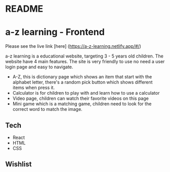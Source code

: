 # README

# a-z learning - Frontend
Please see the live link [here] (https://a-z-learning.netlify.app/#/)

a-z learning is a educational website, targeting 3 - 5 years old children. The website have 4 main features. The site is very friendly to use no need a user login page and easy to navigate.
- A-Z, this is dictionary page which shows an item that start with the alphabet letter, there's a random pick button which shows different items when press it. 
- Calculator is for children to play with and learn how to use a calculator
- Video page, children can watch their favorite videos on this page
- Mini game which is a matching game, children need to look for the correct word to match the image.

## Tech
- React
- HTML
- CSS

## Wishlist


